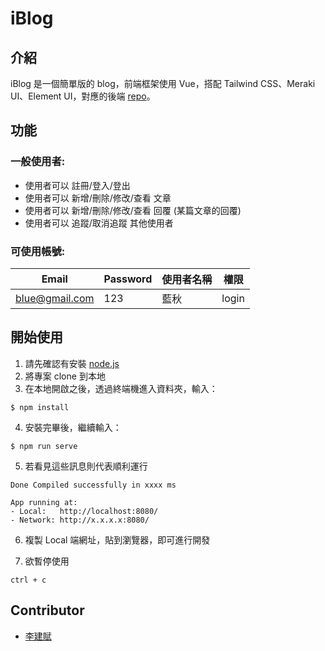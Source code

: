 # iBlog

## 介紹
iBlog 是一個簡單版的 blog，前端框架使用 Vue，搭配 Tailwind CSS、Meraki UI、Element UI，對應的後端 [repo](https://github.com/limecorner/blog-backend)。

## 功能
### 一般使用者:
- 使用者可以 註冊/登入/登出
- 使用者可以 新增/刪除/修改/查看 文章 
- 使用者可以 新增/刪除/修改/查看 回覆 (某篇文章的回覆) 
- 使用者可以 追蹤/取消追蹤 其他使用者

### 可使用帳號:
Email | Password | 使用者名稱 | 權限
--- | --- | --- | ---
blue@gmail.com | 123 | 藍秋 | login


## 開始使用

1. 請先確認有安裝 [node.js](https://nodejs.org/en/download/)
2. 將專案 clone 到本地
3. 在本地開啟之後，透過終端機進入資料夾，輸入：

  ```
  $ npm install
  ```

4. 安裝完畢後，繼續輸入：

  ```
  $ npm run serve
  ```
  
5. 若看見這些訊息則代表順利運行
  ```
  Done Compiled successfully in xxxx ms

  App running at:
  - Local:   http://localhost:8080/
  - Network: http://x.x.x.x:8080/
  ```

6. 複製 Local 端網址，貼到瀏覽器，即可進行開發

7. 欲暫停使用

  ```
  ctrl + c
  ```

## Contributor
* [李建賦](https://github.com/limecorner)